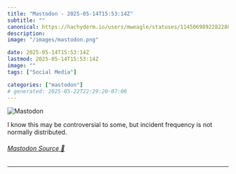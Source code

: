 ```yaml
---
title: "Mastodon - 2025-05-14T15:53:14Z"
subtitle: ""
canonical: https://hachyderm.io/users/mweagle/statuses/114506989228228092
description:
image: "/images/mastodon.png"

date: 2025-05-14T15:53:14Z
lastmod: 2025-05-14T15:53:14Z
image: ""
tags: ["Social Media"]

categories: ["mastodon"]
# generated: 2025-05-22T22:29:20-07:00
---
```

![Mastodon](/images/mastodon.png)

<p>I know this may be controversial to some, but incident frequency is not normally distributed.</p>


###### [Mastodon Source 🐘](https://hachyderm.io/@mweagle/114506989228228092)

___
